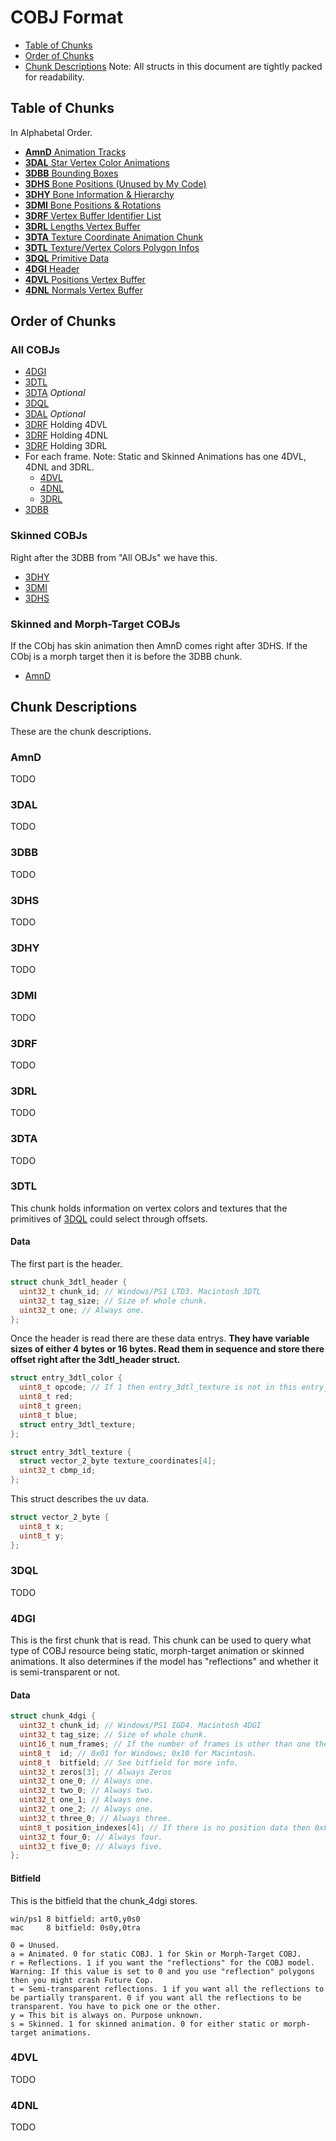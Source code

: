 # COBJ Format

* [Table of Chunks](#table-of-chunks)
* [Order of Chunks](#order-of-chunks)
* [Chunk Descriptions](#chunk-descriptions) Note: All structs in this document are tightly packed for readability.

## Table of Chunks
In Alphabetal Order.
* [**AmnD** Animation Tracks](#amnd)
* [**3DAL** Star Vertex Color Animations](#3dal)
* [**3DBB** Bounding Boxes](#3dbb)
* [**3DHS** Bone Positions (Unused by My Code)](#3dhs)
* [**3DHY** Bone Information & Hierarchy](#3dhy)
* [**3DMI** Bone Positions & Rotations](#3dmi)
* [**3DRF** Vertex Buffer Identifier List](#3drf)
* [**3DRL** Lengths Vertex Buffer](#3drl)
* [**3DTA** Texture Coordinate Animation Chunk](#3dta)
* [**3DTL** Texture/Vertex Colors Polygon Infos](#3dtl)
* [**3DQL** Primitive Data](#3dql)
* [**4DGI** Header](#4dgi)
* [**4DVL** Positions Vertex Buffer](#4dvl)
* [**4DNL** Normals Vertex Buffer](#4dnl)

## Order of Chunks
### All COBJs
* [4DGI](#4dgi)
* [3DTL](#3dtl)
* [3DTA](#3dta) *Optional*
* [3DQL](#3dql)
* [3DAL](#3dal) *Optional*
* [3DRF](#3drf) Holding 4DVL
* [3DRF](#3drf) Holding 4DNL
* [3DRF](#3drf) Holding 3DRL
* For each frame. Note: Static and Skinned Animations has one 4DVL, 4DNL and 3DRL.
  * [4DVL](#4dvl)
  * [4DNL](#4dvl)
  * [3DRL](#3drl)
* [3DBB](#3dbb)

### Skinned COBJs
Right after the 3DBB from "All OBJs" we have this.
* [3DHY](#3dhy)
* [3DMI](#3dmi)
* [3DHS](#3dhs)

### Skinned and Morph-Target COBJs
If the CObj has skin animation then AmnD comes right after 3DHS. If the CObj is a morph target then it is before the 3DBB chunk.
* [AmnD](#amnd)

## Chunk Descriptions
These are the chunk descriptions.

### AmnD
TODO

### 3DAL
TODO

### 3DBB
TODO

### 3DHS
TODO

### 3DHY
TODO

### 3DMI
TODO

### 3DRF
TODO

### 3DRL
TODO

### 3DTA
TODO

### 3DTL
This chunk holds information on vertex colors and textures that the primitives of [3DQL](#3dql) could select through offsets.

#### Data
The first part is the header.
```c
struct chunk_3dtl_header {
  uint32_t chunk_id; // Windows/PS1 LTD3. Macintosh 3DTL
  uint32_t tag_size; // Size of whole chunk.
  uint32_t one; // Always one.
};
```
Once the header is read there are these data entrys. **They have variable sizes of either 4 bytes or 16 bytes. Read them in sequence and store there offset right after the 3dtl_header struct.**
```c
struct entry_3dtl_color {
  uint8_t opcode; // If 1 then entry_3dtl_texture is not in this entry_3dtl_color struct. 2 and 3 and entry_3dtl_texture follows the entry
  uint8_t red;
  uint8_t green;
  uint8_t blue;
  struct entry_3dtl_texture;
};
```
```c
struct entry_3dtl_texture {
  struct vector_2_byte texture_coordinates[4];
  uint32_t cbmp_id;
};
```
This struct describes the uv data.
```c
struct vector_2_byte {
  uint8_t x;
  uint8_t y;
};
```

### 3DQL
TODO

### 4DGI
This is the first chunk that is read. This chunk can be used to query what type of COBJ resource being static, morph-target animation or skinned animations. It also determines if the model has "reflections" and whether it is semi-transparent or not.

#### Data
```c
struct chunk_4dgi {
  uint32_t chunk_id; // Windows/PS1 IGD4. Macintosh 4DGI
  uint32_t tag_size; // Size of whole chunk.
  uint16_t num_frames; // If the number of frames is other than one then it is an animated COBJ.
  uint8_t  id; // 0x01 for Windows; 0x10 for Macintosh.
  uint8_t  bitfield; // See bitfield for more info.
  uint32_t zeros[3]; // Always Zeros
  uint32_t one_0; // Always one.
  uint32_t two_0; // Always two.
  uint32_t one_1; // Always one.
  uint32_t one_2; // Always one.
  uint32_t three_0; // Always three.
  uint8_t position_indexes[4]; // If there is no position data then 0xFF gets filled in each of them.
  uint32_t four_0; // Always four.
  uint32_t five_0; // Always five.
};
```

#### Bitfield
This is the bitfield that the chunk_4dgi stores.
```
win/ps1 8 bitfield: art0,y0s0
mac     8 bitfield: 0s0y,0tra

0 = Unused.
a = Animated. 0 for static COBJ. 1 for Skin or Morph-Target COBJ.
r = Reflections. 1 if you want the "reflections" for the COBJ model. Warning: If this value is set to 0 and you use "reflection" polygons then you might crash Future Cop.
t = Semi-transparent reflections. 1 if you want all the reflections to be partially transparent. 0 if you want all the reflections to be transparent. You have to pick one or the other.
y = This bit is always on. Purpose unknown.
s = Skinned. 1 for skinned animation. 0 for either static or morph-target animations.
```

### 4DVL
TODO

### 4DNL
TODO
